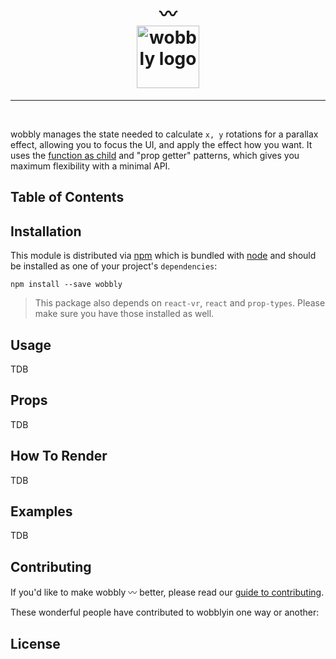 <h1 align="center">
<!--emdaer-p
- '@emdaer/plugin-value-from-package'
- value: name
--> 〰️
    </br>
    <img src="https://user-images.githubusercontent.com/1127238/38072922-8250c22a-32dd-11e8-8259-fb8ea3346dfc.png" alt="wobbly logo" title="wobbly logo" width="100">
</h1>
<p align="center">
<!--emdaer-p
  - '@emdaer/plugin-value-from-package'
  - value: description
-->
</p>
<hr />

<!--emdaer-p
  - '@emdaer/plugin-shields'
  - shields:
      - alt: 'Travis'
        image: 'travis/infiniteluke/wobbly.svg'
        link: 'https://travis-ci.org/infiniteluke/wobbly/'
        style: 'flat-square'
      - alt: 'npm'
        image: 'npm/v/wobbly.svg'
        link: 'https://www.npmjs.com/package/wobbly'
        style: 'flat-square'
      - alt: 'GitHub Issues'
        image: 'github/issues/infiniteluke/wobbly.svg'
        link: 'https://github.com/infiniteluke/wobbly/issues'
        style: 'flat-square'
      - alt: 'Coverage'
        image: 'coveralls/infiniteluke/wobbly.svg'
        link: ''
        style: 'flat-square'
      - alt: 'Styled with Prettier'
        image: 'badge/styled_with-prettier-ff69b4.svg'
        link: 'https://github.com/prettier/prettier'
        style: 'flat-square'
      - alt: 'README generated by emdaer'
        image: 'badge/📓-documented%20with%20emdaer-F06632.svg'
        link: 'https://github.com/emdaer/emdaer'
        style: 'flat-square'
-->
</br>
<!--emdaer-p
  - '@emdaer/plugin-shields'
  - shields:
      - alt: 'Twitter'
        image: 'twitter/url/https/github.com/infiniteluke/wobbly.svg'
        link: 'https://twitter.com/intent/tweet?text=Step%20through%20an%20index%20with%20style%20with%20wobbly.%20Check%20it%20out!%20https://github.com/infiniteluke/wobbly%20〰️&url=%5Bobject%20Object%5D'
        style: 'social'
      - alt: 'GitHub stars'
        image: 'github/stars/infiniteluke/wobbly.svg'
        link: 'https://github.com/infiniteluke/wobbly/stargazers'
        style: 'social'
-->

wobbly manages the state needed to calculate `x, y` rotations for a parallax effect, allowing you to focus the UI, and apply the effect how you want. It uses the [function as child](https://medium.com/merrickchristensen/function-as-child-components-5f3920a9ace9) and "prop getter" patterns, which gives you maximum flexibility with a minimal API.

## Table of Contents
<!--emdaer-t
  - '@emdaer/transform-table-of-contents'
-->

## Installation

This module is distributed via [npm](https://www.npmjs.com/package/wobbly) which is bundled with [node](https://nodejs.org) and
should be installed as one of your project's `dependencies`:

```
npm install --save wobbly
```

> This package also depends on `react-vr`, `react` and `prop-types`. Please make sure you have those installed as well.

## Usage
TDB

## Props
TDB

## How To Render
TDB

## Examples
TDB

## Contributing

If you'd like to make wobbly 〰️ better, please read our [guide to contributing](./CONTRIBUTING.md).

These wonderful people have contributed to wobblyin one way or another:
<!--emdaer-p
  - '@emdaer/plugin-contributors-details-github'
-->

## License
<!--emdaer-p
  - '@emdaer/plugin-license-reference'
-->

<!--emdaer-t
  - '@emdaer/transform-prettier'
  - options:
      proseWrap: preserve
      singleQuote: true
      trailingComma: es5
-->